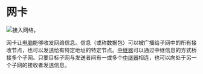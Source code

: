 # 网卡

![接入网络。](oredict:oc:lanCard)

网卡让[电脑](../general/computer.md)能够收发网络信息。信息（或称数据包）可以被广播给子网中的所有接收节点，也可以发送给有特定地址的特定节点。[中继器](../block/relay.md)可以通过中继信息的方式桥接多个子网。只要目标子网与发送者间有一或多个[中继器](../block/relay.md)相连，也可以向处于另一个子网的接收者发送信息。
